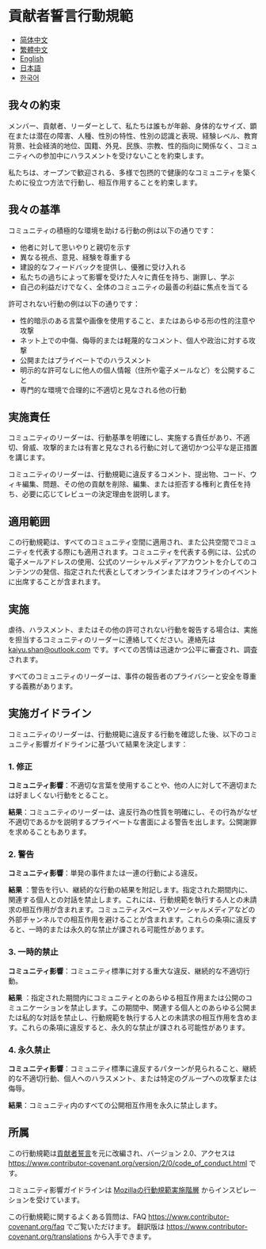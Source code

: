 # 貢献者誓言行動規範

- [简体中文](CODE_OF_CONDUCT.zh_CN.md)
- [繁體中文](CODE_OF_CONDUCT.zh_TW.md)
- [English](../CODE_OF_CONDUCT.md)
- [日本語](CODE_OF_CONDUCT.ja.md)
- [한국어](CODE_OF_CONDUCT.ko.md)

## 我々の約束

メンバー、貢献者、リーダーとして、私たちは誰もが年齢、身体的なサイズ、顕在または潜在の障害、人種、性別の特性、性別の認識と表現、経験レベル、教育背景、社会経済的地位、国籍、外見、民族、宗教、性的指向に関係なく、コミュニティへの参加中にハラスメントを受けないことを約束します。

私たちは、オープンで歓迎される、多様で包摂的で健康的なコミュニティを築くために役立つ方法で行動し、相互作用することを約束します。

## 我々の基準

コミュニティの積極的な環境を助ける行動の例は以下の通りです：

* 他者に対して思いやりと親切を示す
* 異なる視点、意見、経験を尊重する
* 建設的なフィードバックを提供し、優雅に受け入れる
* 私たちの過ちによって影響を受けた人々に責任を持ち、謝罪し、学ぶ
* 自己の利益だけでなく、全体のコミュニティの最善の利益に焦点を当てる

許可されない行動の例は以下の通りです：

* 性的暗示のある言葉や画像を使用すること、またはあらゆる形の性的注意や攻撃
* ネット上での中傷、侮辱的または軽蔑的なコメント、個人や政治に対する攻撃
* 公開またはプライベートでのハラスメント
* 明示的な許可なしに他人の個人情報（住所や電子メールなど）を公開すること
* 専門的な環境で合理的に不適切と見なされる他の行動

## 実施責任

コミュニティのリーダーは、行動基準を明確にし、実施する責任があり、不適切、脅威、攻撃的または有害と見なされる行動に対して適切かつ公平な是正措置を講じます。

コミュニティのリーダーは、行動規範に違反するコメント、提出物、コード、ウィキ編集、問題、その他の貢献を削除、編集、または拒否する権利と責任を持ち、必要に応じてレビューの決定理由を説明します。

## 適用範囲

この行動規範は、すべてのコミュニティ空間に適用され、また公共空間でコミュニティを代表する際にも適用されます。コミュニティを代表する例には、公式の電子メールアドレスの使用、公式のソーシャルメディアアカウントを介してのコンテンツの発信、指定された代表としてオンラインまたはオフラインのイベントに出席することが含まれます。

## 実施

虐待、ハラスメント、またはその他の許可されない行動を報告する場合は、実施を担当するコミュニティのリーダーに連絡してください。連絡先は
kaiyu.shan@outlook.com です。すべての苦情は迅速かつ公平に審査され、調査されます。

すべてのコミュニティのリーダーは、事件の報告者のプライバシーと安全を尊重する義務があります。

## 実施ガイドライン

コミュニティのリーダーは、行動規範に違反する行動を確認した後、以下のコミュニティ影響ガイドラインに基づいて結果を決定します：

### 1. 修正

**コミュニティ影響**：不適切な言葉を使用することや、他の人に対して不適切または好ましくない行動をとること。

**結果**：コミュニティのリーダーは、違反行為の性質を明確にし、その行為がなぜ不適切であるかを説明するプライベートな書面による警告を出します。公開謝罪を求めることもあります。

### 2. 警告

**コミュニティ影響**：単発の事件または一連の行動による違反。

**結果**
：警告を行い、継続的な行動の結果を附記します。指定された期間内に、関連する個人との対話を禁止します。これには、行動規範を執行する人との未請求の相互作用が含まれます。コミュニティスペースやソーシャルメディアなどの外部チャンネルでの相互作用を避けることが含まれます。これらの条項に違反すると、一時的または永久的な禁止が課される可能性があります。

### 3. 一時的禁止

**コミュニティ影響**：コミュニティ標準に対する重大な違反、継続的な不適切行動。

**結果**
：指定された期間内にコミュニティとのあらゆる相互作用または公開のコミュニケーションを禁止します。この期間中、関連する個人とのあらゆる公開または私的な対話を禁止し、行動規範を執行する人との未請求の相互作用を含めます。これらの条項に違反すると、永久的な禁止が課される可能性があります。

### 4. 永久禁止

**コミュニティ影響**：コミュニティ標準に違反するパターンが見られること、継続的な不適切行動、個人へのハラスメント、または特定のグループへの攻撃または侮辱。

**結果**：コミュニティ内のすべての公開相互作用を永久に禁止します。

## 所属

この行動規範は[貢献者誓言][homepage]を元に改編され、バージョン
2.0、アクセスは https://www.contributor-covenant.org/version/2/0/code_of_conduct.html です。

コミュニティ影響ガイドラインは [Mozillaの行動規範実施階層](https://github.com/mozilla/diversity)
からインスピレーションを受けています。

[homepage]: https://www.contributor-covenant.org

この行動規範に関するよくある質問は、FAQ https://www.contributor-covenant.org/faq でご覧いただけます。
翻訳版は https://www.contributor-covenant.org/translations から入手できます。
